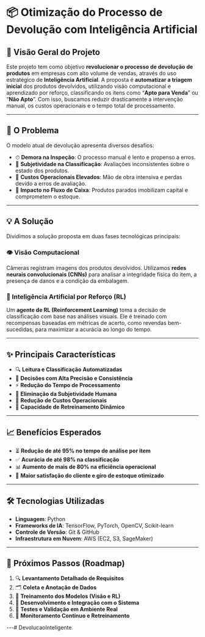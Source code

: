 # 📦 Otimização do Processo de Devolução com Inteligência Artificial

## 📝 Visão Geral do Projeto  
Este projeto tem como objetivo **revolucionar o processo de devolução de produtos** em empresas com alto volume de vendas, através do uso estratégico de **Inteligência Artificial**. A proposta é **automatizar a triagem inicial** dos produtos devolvidos, utilizando visão computacional e aprendizado por reforço, classificando os itens como “**Apto para Venda**” ou “**Não Apto**”. Com isso, buscamos reduzir drasticamente a intervenção manual, os custos operacionais e o tempo total de processamento.

---

## 🎯 O Problema  
O modelo atual de devolução apresenta diversos desafios:

- ⏱ **Demora na Inspeção**: O processo manual é lento e propenso a erros.  
- 🤔 **Subjetividade na Classificação**: Avaliações inconsistentes sobre o estado dos produtos.  
- 💸 **Custos Operacionais Elevados**: Mão de obra intensiva e perdas devido a erros de avaliação.  
- 🧊 **Impacto no Fluxo de Caixa**: Produtos parados imobilizam capital e comprometem o estoque.

---

## 💡 A Solução  
Dividimos a solução proposta em duas fases tecnológicas principais:

### 👁️ Visão Computacional  
Câmeras registram imagens dos produtos devolvidos. Utilizamos **redes neurais convolucionais (CNNs)** para analisar a integridade física do item, a presença de danos e a condição da embalagem.

### 🧠 Inteligência Artificial por Reforço (RL)  
Um **agente de RL (Reinforcement Learning)** toma a decisão de classificação com base nas análises visuais. Ele é treinado com recompensas baseadas em métricas de acerto, como revendas bem-sucedidas, para maximizar a acurácia ao longo do tempo.

---

## ✨ Principais Características

- 🔍 **Leitura e Classificação Automatizadas**  
- 🎯 **Decisões com Alta Precisão e Consistência**  
- ⚡ **Redução do Tempo de Processamento**  
- 🤖 **Eliminação da Subjetividade Humana**  
- 💼 **Redução de Custos Operacionais**  
- 🔁 **Capacidade de Retreinamento Dinâmico**

---

## 📈 Benefícios Esperados

- ⏳ **Redução de até 95% no tempo de análise por item**  
- ✅ **Acurácia de até 98% na classificação**  
- 📊 **Aumento de mais de 80% na eficiência operacional**  
- 🤝 **Maior satisfação do cliente e giro de estoque otimizado**

---

## 🛠️ Tecnologias Utilizadas

- **Linguagem**: Python  
- **Frameworks de IA**: TensorFlow, PyTorch, OpenCV, Scikit-learn  
- **Controle de Versão**: Git & GitHub  
- **Infraestrutura em Nuvem**: AWS (EC2, S3, SageMaker)

---

## 🚀 Próximos Passos (Roadmap)

1. 🔍 **Levantamento Detalhado de Requisitos**  
2. 🗂️ **Coleta e Anotação de Dados**  
3. 🧪 **Treinamento dos Modelos (Visão e RL)**  
4. 🧩 **Desenvolvimento e Integração com o Sistema**  
5. 🧾 **Testes e Validação em Ambiente Real**  
6. 🔄 **Monitoramento Contínuo e Retreinamento**

---#   D e v o l u c a o I n t e l i g e n t e  
 